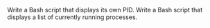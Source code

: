 Write a Bash script that displays its own PID.
Write a Bash script that displays a list of currently running processes.

